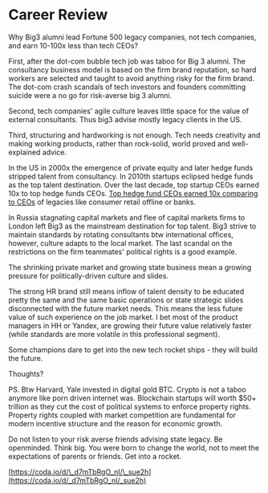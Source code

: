 # Career Review

Why Big3 alumni lead Fortune 500 legacy companies, not tech companies, and earn 10-100x less than tech CEOs?

First, after the dot-com bubble tech job was taboo for Big 3 alumni. The consultancy business model is based on the firm brand reputation, so hard workers are selected and taught to avoid anything risky for the firm brand. The dot-com crash scandals of tech investors and founders committing suicide were a no go for risk-averse big 3 alumni.

Second, tech companies' agile culture leaves little space for the value of external consultants. Thus big3 advise mostly legacy clients in the US.

Third, structuring and hardworking is not enough. Tech needs creativity and making working products, rather than rock-solid, world proved and well-explained advice.

In the US in 2000x the emergence of private equity and later hedge funds stripped talent from consultancy. In 2010th startups eclipsed hedge funds as the top talent destination. Over the last decade, top startup CEOs earned 10x to top hedge funds CEOs. [Top hedge fund CEOs earned 10x comparing to CEOs](https://qz.com/74533/10-hedge-fund-managers-each-make-more-money-than-the-10-best-paid-us-ceos-combined/?fbclid=IwAR0h17lrQfzyef-u1_0HdOhJb1wrKMnUDumPtW8Ns2knX_uArqyFEenPIV0) of legacies like consumer retail offline or banks.

In Russia stagnating capital markets and flee of capital markets firms to London left Big3 as the mainstream destination for top talent. Big3 strive to maintain standards by rotating consultants btw international offices, however, culture adapts to the local market. The last scandal on the restrictions on the firm teammates' political rights is a good example.

The shrinking private market and growing state business mean a growing pressure for politically-driven culture and slides.

The strong HR brand still means inflow of talent density to be educated pretty the same and the same basic operations or state strategic slides disconnected with the future market needs. This means the less future value of such experience on the job market. I bet most of the product managers in HH or Yandex, are growing their future value relatively faster (while standards are more volatile in this professional segment).

Some champions dare to get into the new tech rocket ships - they will build the future.

Thoughts?

PS. Btw Harvard, Yale invested in digital gold BTC. Crypto is not a taboo anymore like porn driven internet was. Blockchain startups will worth $50+ trillion as they cut the cost of political systems to enforce property rights. Property rights coupled with market competition are fundamental for modern incentive structure and the reason for economic growth.

Do not listen to your risk averse friends advising state legacy. Be openminded. Think big. You were born to change the world, not to meet the expectations of parents or friends. Get into a rocket.

[https://coda.io/d/\_d7mTbRgO_nI/\_sue2h](https://coda.io/d/_d7mTbRgO_nI/_sue2h)

